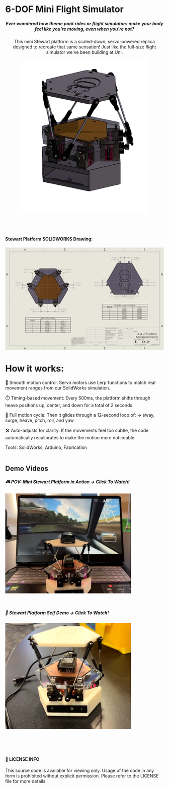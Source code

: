# 6-DOF Mini Flight Simulator
##### <p align="center"> Ever wondered how theme park rides or flight simulators make your body feel like you're moving, even when you're not?
</p>

  <p align="center"> This mini Stewart platform is a scaled-down, servo-powered replica designed to recreate that same sensation! Just like the full-size flight simulator we've been building at Uni.
  </p>


<div align="center">
  <img src="Images/SP-Body-Transparent-Photoroom.png" width="400" />
</div>  

<br><br>
#### Stewart Platform SOLIDWORKS Drawing:
<div align="left">
<img src="Images/Stewart Platform Drawing.png" width="600" />
</div>


# How it works:
🔁 Smooth motion control: Servo motors use Lerp functions to match real movement ranges from our SolidWorks simulation.

⏱️ Timing-based movement: Every 500ms, the platform shifts through heave positions up, center, and down for a total of 2 seconds.

🎯 Full motion cycle: Then it glides through a 12-second loop of:
→ sway, surge, heave, pitch, roll, and yaw

🛠️ Auto-adjusts for clarity: If the movements feel too subtle, the code automatically recalibrates to make the motion more noticeable.

Tools: SolidWorks, Arduino, Fabrication
<br><br>

## Demo Videos  

##### 🎮 POV: Mini Stewart Platform in Action -> Click To Watch!
<p align="left">
  <a href="https://youtu.be/SF3ZUqv63FA">
    <img src="Images/Car rides stewart.png" width="400" alt="Car Ride Demo"/>
  </a>
</p>

<br>

##### 🎥 Stewart Platform Self Demo -> Click To Watch!
<p align="left">
  <a href="https://youtu.be/Fm8VqOVstzQ">
    <img src="Images/stewart self.png" width="400" alt="Full-Cycle Demo"/>
  </a>
</p>

<br><br><br>
#### 📄 LICENSE INFO 
This source code is available for viewing only. Usage of the code in any form is prohibited without explicit permission. Please refer to the LICENSE file for more details.
